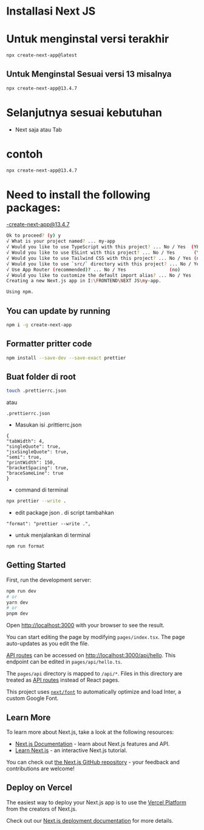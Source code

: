 # Installasi Next JS

# Untuk menginstal versi terakhir
 ```bash
 npx create-next-app@latest
 ```

## Untuk Menginstal Sesuai versi 13 misalnya

 ```bash
 npx create-next-app@13.4.7
 ```

# Selanjutnya sesuai kebutuhan
-  Next saja atau Tab

# contoh
```bash
npx create-next-app@13.4.7 
```
# Need to install the following packages:
-create-next-app@13.4.7
```bash
Ok to proceed? (y) y
√ What is your project named? ... my-app
√ Would you like to use TypeScript with this project? ... No / Yes  (YES)
√ Would you like to use ESLint with this project? ... No / Yes	     (YES)	
√ Would you like to use Tailwind CSS with this project? ... No / Yes (no) pakai SaSS
√ Would you like to use `src/` directory with this project? ... No / Yes (YES)
√ Use App Router (recommended)? ... No / Yes				(no)
√ Would you like to customize the default import alias? ... No / Yes	(YES)
Creating a new Next.js app in I:\FRONTEND\NEXT JS\my-app.

Using npm.
```

## You can update by running
```bash
npm i -g create-next-app
```

## Formatter pritter code

```bash
npm install --save-dev --save-exact prettier
```

## Buat folder di root

```bash
touch .prettierrc.json
```
atau
```
.prettierrc.json
```

- Masukan isi .prittierrc.json

``` 
{
"tabWidth": 4,
"singleQuote": true,
"jsxSingleQuote": true,
"semi": true,
"printWidth": 150,
"bracketSpacing": true,
"braceSameLine": true
}

```

- command di terminal

```bash
npx prettier --write . 
```

- edit package json . di script tambahkan

``` 
"format": "prettier --write .", 
```

- untuk menjalankan di terminal

```bash
npm run format
```
## Getting Started

First, run the development server:

```bash
npm run dev
# or
yarn dev
# or
pnpm dev
```

Open [http://localhost:3000](http://localhost:3000) with your browser to see the result.

You can start editing the page by modifying `pages/index.tsx`. The page auto-updates as you edit the file.

[API routes](https://nextjs.org/docs/api-routes/introduction) can be accessed on [http://localhost:3000/api/hello](http://localhost:3000/api/hello). This endpoint can be edited in `pages/api/hello.ts`.

The `pages/api` directory is mapped to `/api/*`. Files in this directory are treated as [API routes](https://nextjs.org/docs/api-routes/introduction) instead of React pages.

This project uses [`next/font`](https://nextjs.org/docs/basic-features/font-optimization) to automatically optimize and load Inter, a custom Google Font.

## Learn More

To learn more about Next.js, take a look at the following resources:

-   [Next.js Documentation](https://nextjs.org/docs) - learn about Next.js features and API.
-   [Learn Next.js](https://nextjs.org/learn) - an interactive Next.js tutorial.

You can check out [the Next.js GitHub repository](https://github.com/vercel/next.js/) - your feedback and contributions are welcome!

## Deploy on Vercel

The easiest way to deploy your Next.js app is to use the [Vercel Platform](https://vercel.com/new?utm_medium=default-template&filter=next.js&utm_source=create-next-app&utm_campaign=create-next-app-readme) from the creators of Next.js.

Check out our [Next.js deployment documentation](https://nextjs.org/docs/deployment) for more details.
